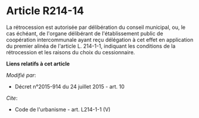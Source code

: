 # Article R214-14

La rétrocession est autorisée par délibération du conseil municipal, ou, le cas échéant, de l'organe délibérant de
l'établissement public de coopération intercommunale ayant reçu délégation à cet effet en application du premier alinéa de
l'article L. 214-1-1, indiquant les conditions de la rétrocession et les raisons du choix du cessionnaire.

**Liens relatifs à cet article**

_Modifié par_:

  - Décret n°2015-914 du 24 juillet 2015 - art. 10

_Cite_:

  - Code de l'urbanisme - art. L214-1-1 (V)
